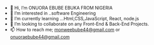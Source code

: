 - 👋 Hi, I’m ONUORA EBUBE EBUKA FROM NIGERIA
- 👀 I’m interested in ..software Engineering
- 🌱 I’m currently learning ...Html,CSS,JavaScript, React, node.js
- 💞️ I’m looking to collaborate on any Front-End & Back-End Projects.
- 📫 How to reach me; monweebube44@gmail.com or onuoraebube44@gmail.com
